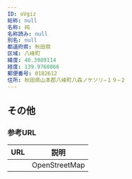 ```yaml
---
ID: oVgiz
総称: null
名称: 祠
名称読み: null
別名: null
都道府県: 秋田県
区域: 八峰町
緯度: 40.3989114
経度: 139.9760866
郵便番号: 0182612
住所: 秋田県山本郡八峰町八森ノケソリ−１９−２
---
```


## その他

### 参考URL

| URL | 説明          |
| --- | ------------- |
|     | OpenStreetMap |
